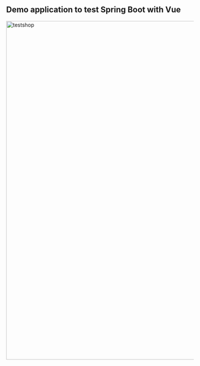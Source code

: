 <h2>Demo application to test Spring Boot with Vue</h2>
<img width="1623" height="912" alt="testshop" src="https://github.com/user-attachments/assets/a9bed697-7110-4645-88e8-ddfd7dd6977b" />

